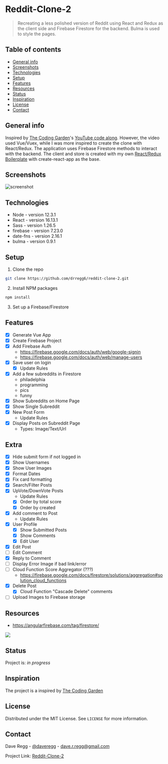 # Reddit-Clone-2
> Recreating a less polished version of Reddit using React and Redux as the client side and Firebase Firestore for the backend. Bulma is used to style the pages.

## Table of contents
* [General info](#general-info)
* [Screenshots](#screenshots)
* [Technologies](#technologies)
* [Setup](#setup)
* [Features](#features)
* [Resources](#resources)
* [Status](#status)
* [Inspiration](#inspiration)
* [License](#license)
* [Contact](#contact)

## General info
Inspired by [The Coding Garden](https://github.com/CodingGarden/vue-firestore-reddit-clone)'s [YouTube code along](https://www.youtube.com/watch?v=UjX5ZE359ck). However, the video used Vue/Vuex, while I was more inspired to create the clone with React/Redux. The application uses Firebase Firestore methods to interact with the backend. The client and store is created with my own [React/Redux Boilerplate](https://github.com/drregg6/cra-redux-boilerplate) with create-react-app as the base.

## Screenshots
![screenshot](./src/images/imagename.png)

## Technologies
* Node - version 12.3.1
* React - version 16.13.1
* Sass - version 1.26.5
* firebase - version 7.23.0
* date-fns - version 2.16.1
* bulma - version 0.9.1

## Setup
1. Clone the repo
```sh
git clone https://github.com/drregg6/reddit-clone-2.git
```
2. Install NPM packages
```sh
npm install
```
3. Set up a Firebase/Firestore

## Features
* [x] Generate Vue App
* [x] Create Firebase Project
* [x] Add Firebase Auth
  * https://firebase.google.com/docs/auth/web/google-signin
  * https://firebase.google.com/docs/auth/web/manage-users
* [x] Save user on login
  * [x] Update Rules
* [x] Add a few subreddits in Firestore
  * philadelphia
  * programming
  * pics
  * funny
* [x] Show Subreddits on Home Page
* [x] Show Single Subreddit
* [x] New Post Form
  * Update Rules
* [x] Display Posts on Subreddit Page
  * Types: Image/Text/Url


## Extra
* [x] Hide submit form if not logged in
* [x] Show Usernames
* [x] Show User Images
* [x] Format Dates
* [x] Fix card formatting
* [x] Search/Filter Posts
* [x] UpVote/DownVote Posts
  * Update Rules
  * [x] Order by total score
  * [x] Order by created
* [x] Add comment to Post
  * Update Rules
* [x] User Profile
  * [x] Show Submitted Posts
  * [x] Show Comments
  * [x] Edit User
* [x] Edit Post
* [ ] Edit Comment
* [x] Reply to Comment
* [ ] Display Error Image if bad link/error
* [ ] Cloud Function Score Aggregator (???)
  * https://firebase.google.com/docs/firestore/solutions/aggregation#solution_cloud_functions
* [x] Delete Post
  * [x] Cloud Function "Cascade Delete" comments
* [ ] Upload Images to Firebase storage

## Resources

* https://angularfirebase.com/tag/firestore/

![](./ERD.png)

## Status
Project is: _in progress_

## Inspiration
The project is a inspired by [The Coding Garden](https://github.com/CodingGarden/vue-firestore-reddit-clone)

## License
Distributed under the MIT License. See `LICENSE` for more information.

## Contact
Dave Regg - [@daveregg](https://www.twitter.com/daveregg) - dave.r.regg@gmail.com

Project Link: [Reddit-Clone-2](https://www.github.com/drregg6/reddit-clone-2)
